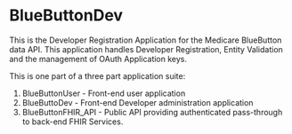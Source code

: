 # BlueButtonDev
This is the Developer Registration Application for the Medicare BlueButton data API. This application handles Developer Registration, Entity Validation and the management of OAuth Application keys.

This is one part of a three part application suite:
1. BlueButtonUser - Front-end user application
2. BlueButtoDev - Front-end Developer administration application
3. BlueButtonFHIR_API - Public API providing authenticated pass-through to back-end FHIR Services.
 
